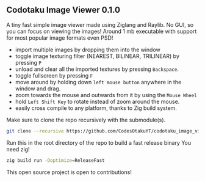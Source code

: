 ## Codotaku Image Viewer 0.1.0
A tiny fast simple image viewer made using Ziglang and Raylib.
No GUI, so you can focus on viewing the images!
Around 1 mb executable with support for most popular image formats even PSD!
- import multiple images by dropping them into the window
- toggle image texturing filter (NEAREST, BILINEAR, TRILINEAR) by pressing `P`
- unload and clear all the imported textures by pressing `Backspace`.
- toggle fullscreen by pressing `F`
- move around by holding down `left mouse button` anywhere in the window and drag.
- zoom towards the mouse and outwards from it by using the `Mouse Wheel`
- hold `Left Shift Key` to rotate instead of zoom around the mouse.
- easily cross compile to any platform, thanks to Zig build system.

Make sure to clone the repo recursively with the submodule(s).
```sh
git clone --recursive https://github.com/CodesOtakuYT/codotaku_image_viewer
```
Run this in the root directory of the repo to build a fast release binary
You need zig!
```sh
zig build run -Doptimize=ReleaseFast
```
This open source project is open to contributions!
